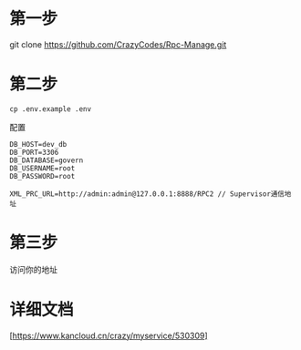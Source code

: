 # 第一步
git clone https://github.com/CrazyCodes/Rpc-Manage.git
# 第二步
```
cp .env.example .env
```
配置
```
DB_HOST=dev_db
DB_PORT=3306
DB_DATABASE=govern
DB_USERNAME=root
DB_PASSWORD=root

XML_PRC_URL=http://admin:admin@127.0.0.1:8888/RPC2 // Supervisor通信地址
```

# 第三步
访问你的地址

# 详细文档

[https://www.kancloud.cn/crazy/myservice/530309]

